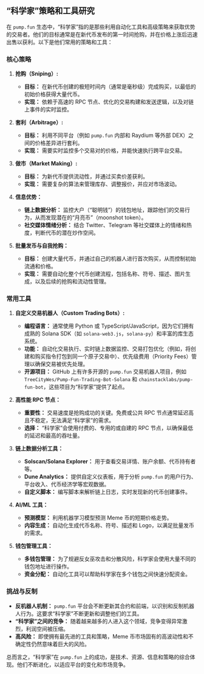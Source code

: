 ## “科学家”策略和工具研究

在 `pump.fun` 生态中，“科学家”指的是那些利用自动化工具和高级策略来获取优势的交易者。他们的目标通常是在新代币发布的第一时间抢购，并在价格上涨后迅速出售以获利。以下是他们常用的策略和工具：

### 核心策略

1.  **抢购（Sniping）:**
    *   **目标：** 在新代币创建的极短时间内（通常是毫秒级）完成购买，以最低的初始价格获得大量代币。
    *   **实现：** 依赖于高速的 RPC 节点、优化的交易构建和发送逻辑，以及对链上事件的实时监控。

2.  **套利（Arbitrage）:**
    *   **目标：** 利用不同平台（例如 `pump.fun` 内部和 Raydium 等外部 DEX）之间的价格差异进行套利。
    *   **实现：** 需要实时监控多个交易对的价格，并能快速执行跨平台交易。

3.  **做市（Market Making）:**
    *   **目标：** 为新代币提供流动性，并通过买卖价差获利。
    *   **实现：** 需要复杂的算法来管理库存、调整报价，并应对市场波动。

4.  **信息优势：**
    *   **链上数据分析：** 监控大户（“聪明钱”）的钱包地址，跟踪他们的交易行为，从而发现潜在的“月亮币”（moonshot token）。
    *   **社交媒体情绪分析：** 结合 Twitter、Telegram 等社交媒体上的情绪和热度，判断代币的潜在炒作空间。

5.  **批量发币与自我抢购：**
    *   **目标：** 创建大量代币，并通过自己的机器人进行首次购买，从而控制初始流通和价格。
    *   **实现：** 需要自动化整个代币创建流程，包括名称、符号、描述、图片生成，以及后续的抢购和流动性管理。

### 常用工具

1.  **自定义交易机器人（Custom Trading Bots）:**
    *   **编程语言：** 通常使用 Python 或 TypeScript/JavaScript，因为它们拥有成熟的 Solana SDK（如 `solana-web3.js`，`solana-py`）和丰富的库生态系统。
    *   **功能：** 自动化交易执行、实时链上数据监控、交易打包优化（例如，将创建和购买指令打包到同一个原子交易中）、优先级费用（Priority Fees）管理以确保交易被优先处理。
    *   **开源项目：** GitHub 上有许多开源的 `pump.fun` 交易机器人项目，例如 `TreeCityWes/Pump-Fun-Trading-Bot-Solana` 和 `chainstacklabs/pump-fun-bot`，这些项目为“科学家”提供了起点。

2.  **高性能 RPC 节点：**
    *   **重要性：** 交易速度是抢购成功的关键。免费或公共 RPC 节点通常延迟高且不稳定，无法满足“科学家”的需求。
    *   **选择：** “科学家”会使用付费的、专用的或自建的 RPC 节点，以确保最低的延迟和最高的吞吐量。

3.  **链上数据分析工具：**
    *   **Solscan/Solana Explorer：** 用于查看交易详情、账户余额、代币持有者等。
    *   **Dune Analytics：** 提供自定义仪表板，用于分析 `pump.fun` 的用户行为、平台收入、代币经济学等宏观数据。
    *   **自定义脚本：** 编写脚本来解析链上日志，实时发现新的代币创建事件。

4.  **AI/ML 工具：**
    *   **预测模型：** 利用机器学习模型预测 Meme 币的短期价格走势。
    *   **内容生成：** 自动化生成代币名称、符号、描述和 Logo，以满足批量发币的需求。

5.  **钱包管理工具：**
    *   **多钱包管理：** 为了规避反女巫攻击和分散风险，科学家会使用大量不同的钱包地址进行操作。
    *   **资金分配：** 自动化工具可以帮助科学家在多个钱包之间快速分配资金。

### 挑战与反制

*   **反机器人机制：** `pump.fun` 平台会不断更新其合约和前端，以识别和反制机器人行为。这要求“科学家”不断更新和调整他们的工具。
*   **“科学家”之间的竞争：** 随着越来越多的人进入这个领域，竞争变得异常激烈，利润空间被压缩。
*   **高风险：** 即使拥有最先进的工具和策略，Meme 币市场固有的高波动性和不确定性仍然意味着巨大的风险。

总而言之，“科学家”在 `pump.fun` 上的成功，是技术、资源、信息和策略的综合体现。他们不断进化，以适应平台的变化和市场竞争。

